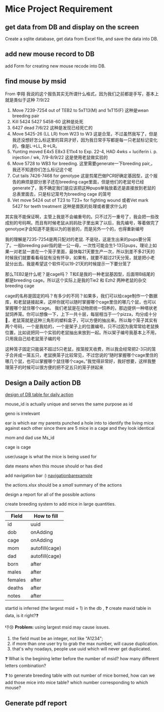 <h1>Mice Project Requirement</h1>

## get data from DB and display on the screen
Create a sqlite database, get data from Excel file, and save the data into DB.

## add new mouse record to DB
add Form for creating new mouse recode into DB.

## find mouse by msid

From 李翔
我说的这个报告其实无所谓什么格式，因为我们之前都是手写，基本上就是类似于这种
7/9/22
1. Move 7239-7254 out of TEB2 to 5xT13(M) and 1xT15(F)
这种是wean breeding pair
2. Kill 5424 5427 5458-60
这种是处死
3. 6427 dead 7/6/22
这种是发现已经死亡的
4. Move 5425-26 (LL LR) from W23 to W3
这是合笼，不过虽然我写了，但是我还没想好怎么标这里的耳洞才好，因为我日常手写都是每一只老鼠标记变化的，像是L→LL, R→LR。
5. Yunting moved E4x5 E8x3 E11x4 to Exp. 22-4, HAD 4wks + luciferin i. p. injection / wk, 7/9-8/9/22
这是使用老鼠做实验的
6. Move 5728 to WB3 for breeding. 
这里需要generate一下breeding pair,，我还不知道你们怎么标记这个呢
7. Cut tails 7426-7468 for genotype 
这是剪尾巴做PCR好确定基因型，这个报告的麻烦是部分崽子还在breeding cage里面，但是他们的老鼠号已经generate了，我不确定我们是应该把这种pups单独放着还是直接放到老鼠的总表里面去，只是标记笼号为breeding cage 的笼号
8. Vet move 5424 out of T23 to T23+ for fighting wound
或者Vet mark 5427 for teeth treatment 
这种是兽医的处理或者要求什么的

其实我不能保证啊，主管上我是不会编重号的。只不过万一重号了，我会把一些改成别的号码啊。而且有时候老鼠从妈妈肚子里出来了以后，我先编号，等着做完了genotype才会知道不是我以为的爸爸的，而是另外一个的，也得重新编号

我的理解是7235-7254是两只配对的老鼠.
不是哒，这是生出来的pups要分笼了。一般breeding pair指的是一公一母，一次性可能会生1-13只pups，理论上如果一对老鼠一直在一个笼子里面，最快每21天要生产一次，所以到差不多21天的时候我们就要看看母鼠有没有怀孕，如果有，就要不超过21天分笼，就是把小老鼠分出去。我是希望这个软件可以19-21天的时候提示一下要分笼了

那么TEB2是什么呢？是cage吗？
T和E是我的一种老鼠基因型，后面带B结尾的都是breeding cage。所以这个实际上是我的Tie2 和 Ezh2 两种老鼠的杂交breeding cage

cage的名称是固定的吗？有多少的不同？如果多，我们可以给cage制作一个数据库，和老鼠链接起来，这样你就可以随时掌握哪个cage里住的哪几个鼠，也可以掌握哪个鼠住哪个cage。
我们老鼠是在动物房统一饲养的，那边提供一种塔状老鼠饲养笼。你可以想像一下，上下一共十层，每层相当于一个pizza，均分成十分🍕，老鼠笼就是这种三角形的塑料盒子，可以方便的抽出来。所以每个笼子其实有两个号码，一个是我给的，一个是架子上的位置编号。只不过因为我常常给老鼠换位置，比如说把同一个实验的老鼠抽出来放到一起。所以架子编号我基本上不用，只用我自己给老鼠笼子编的号

这种笼子固定只能装不超过5只老鼠，按笼按天收费，所以我会经常把2-3只的笼子合并成一笼五只，老鼠换笼子比较常见，不过您说的“随时掌握哪个cage里住的哪几个鼠，也可以掌握哪个鼠住哪个cage。”我觉得非常好，我好想要，这样我整理笼子的时候可以很方便的把不足五只的笼子拼起来

## Design a Daily action DB
[design of DB table for daily action](actions.xlsx)



mouse_id is actually unique and serves the same purpose as id

geno is irrelevant

ear is which ear my parents punched a hole into to identify the living mice against each other since there are 5 mice in a cage and they look identical

mom and dad use Ms_id

cage is cage

user/usage is what the mice is being used for

date means when this mouse should or has died

add navigation bar :) [navigationbarexample](../../myreact/src/App9.js)

the actions.xlsx should be a *small* summary of the actions

design a report for all of the possible actions

create breeding system to add mice in large quantities.

| Field   | How to fill    |
| ------- | -------------- |
| id      | uuid           |
| dob     | onAdding       |
| cage    | onAdding       |
| mom     | autofill(cage) |
| dad     | autofill(cage) |
| born    | after          |
| males   | after          |
| females | after          |
| deaths  | after          |
| notes   | after          |

startid is inferred (the largest msid + 1) in the db , ❓ create maxid table in data, is it right?❓

👎😢 **Problem:** using largest msid may cause issues. 
1. the field must be an integer, not like "A1234";
2. if more than one user try to grab the max number, will cause duplication.
3. that's why noadays, people use uuid which will never get duplicated.

❓ What is the begining letter before the number of msid? how many different letters combination?

❓ to generate breeding table with out number of mice borned, how can we add those mice into mice table? which number corresponding to which mouse?

## Generate pdf report


